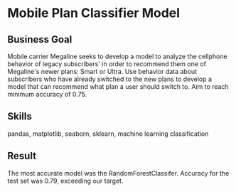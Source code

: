 # Mobile Plan Classifier Model

## Business Goal
Mobile carrier Megaline seeks to develop a model to analyze the cellphone behavior of legacy subscribers' in order to recommend them one of Megaline's newer plans: Smart or Ultra. Use behavior data about subscribers who have already switched to the new plans to develop a model that can recommend what plan a user should switch to. Aim to reach minimum accuracy of 0.75.

## Skills
pandas, matplotlib, seaborn, sklearn, machine learning classification

## Result
The most accurate model was the RandomForestClassifer. Accuracy for the test set was 0.79, exceeding our target.
